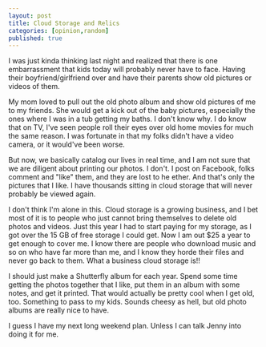 ```yaml
---
layout: post
title: Cloud Storage and Relics
categories: [opinion,random]
published: true
---
```


I was just kinda thinking last night and realized that there is one embarrassment that kids today will probably never have to face.  Having their boyfriend/girlfriend over and have their parents show old pictures or videos of them.

My mom loved to pull out the old photo album and show old pictures of me to my friends.  She would get a kick out of the baby pictures, especially the ones where I was in a tub getting my baths.   I don't know why.  I do know that on TV, I've seen people roll their eyes over old home movies for much the same reason.  I was fortunate in that my folks didn't have a video camera, or it would've been worse.

But now, we basically catalog our lives in real time, and I am not sure that we are diligent about printing our photos.  I don't. I post on Facebook, folks comment and "like" them, and they are lost to he ether.  And that's only the pictures that I like.  I have thousands sitting in cloud storage that will never probably be viewed again.

I don't think I'm alone in this.  Cloud storage is a growing business, and I bet most of it is to people who just cannot bring themselves to delete old photos and videos.  Just this year I had to start paying for my storage, as I got over the 15 GB of free storage I could get. Now I am out $25 a year to get enough to cover me.  I know there are people who download music and so on who have far more than me, and I know they horde their files and never go back to them.  What a business cloud storage is!!

I should just make a Shutterfly album for each year.  Spend some time getting the photos together that I like, put them in an album with some notes, and get it printed.  That would actually be pretty cool when I get old, too.  Something to pass to my kids.  Sounds cheesy as hell, but old photo albums are really nice to have.  

I guess I have my next long weekend plan.  Unless I can talk Jenny into doing it for me.
